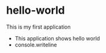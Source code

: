 hello-world
===========

This is my first application

- This application shows hello world
- console.writeline
